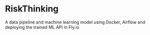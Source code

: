 # RiskThinking
A data pipeline and machine learning model  using Docker, Airflow and deploying the trained ML API in Fly.io
